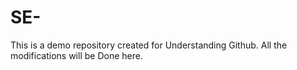 # SE-
This is a demo repository created for Understanding Github. All the modifications will be Done here.
